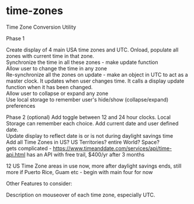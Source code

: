 # time-zones
Time Zone Conversion Utility

Phase 1

Create display of 4 main USA time zones and UTC.
Onload, populate all zones with current time in that zone.  
Synchronize the time in all these zones - make update function  
Allow user to change the time in any zone  
Re-synchronize all the zones on update - make an object in UTC to act as a master clock.  It updates when user changes time.  It calls a display update function when it has been changed.  
Allow user to collapse or expand any zone  
Use local storage to remember user's hide/show (collapse/expand) preferences  


Phase 2 (optional) 
Add toggle between 12 and 24 hour clocks.  Local Storage can remember each choice.
Add current date and user defined date.  
Update display to reflect date is or is not during daylight savings time  
Add all Time Zones in US?  US Territories? entire World?  Space?  
gets complicated - https://www.timeanddate.com/services/api/time-api.html has an API with free trail, $400/yr after 3 months  

12 US Time Zone areas in use now, more after daylight savings ends, still more if Puerto Rice, Guam etc - begin with main four for now  

Other Features to consider:

Description on mouseover of each time zone, especially UTC.

